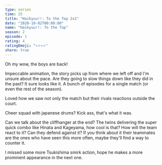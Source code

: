 ```yaml
---
type: series
time: 25
title: "Haikyuu!!: To the Top 2x1"
date: "2020-10-02T00:00:00"
name: "Haikyuu!!: To the Top"
season: 2
episode: 1
rating: 4
ratingEmoji: "⭐️⭐️⭐️⭐️"
share: true
---
```


Oh my wow, the boys are back!

Impeccable animation, the story picks up from where we left off and I'm unsure about the pace. Are they going to slow things down like they did in the past? It sure looks like it. A bunch of episodes for a single match (or even the rest of the season).

Loved how we saw not only the match but their rivals reactions outside the court.

Cheer squad with japanese drums? Kick ass, that's what it was.

Can we talk about the cliffhanger at the end? The twins delivering the super quick combo like Hinata and Kageyama, how cool is that? How will the team react to it? Can they defend against it?
If you think about it their teammates are the ones who have seen this more often, maybe they'll find a way to counter it.

I missed some more Tsukishima smirk action, hope he makes a more prominent appearance in the next one.
